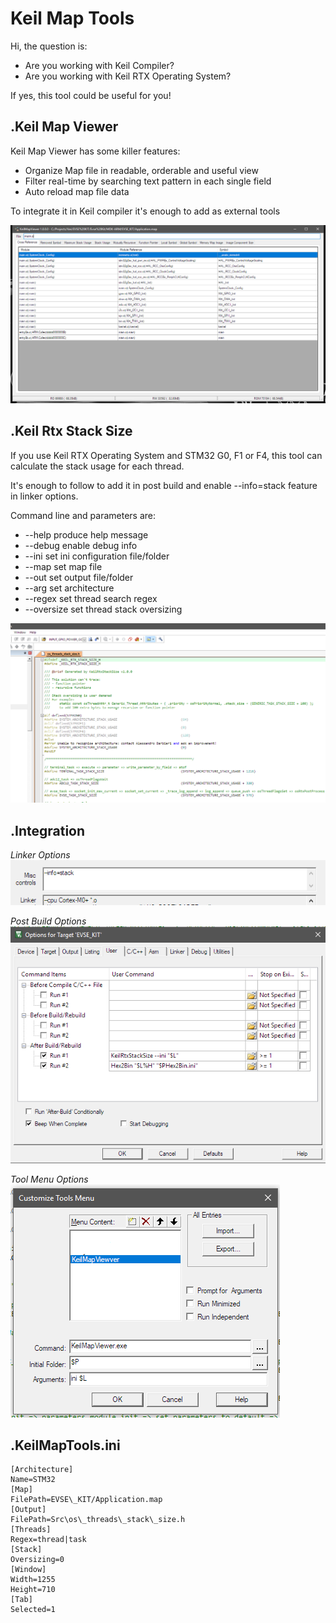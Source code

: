 # Keil Map Tools

Hi, the question is:

- Are you working with Keil Compiler?
- Are you working with Keil RTX Operating System?

If yes, this tool could be useful for you!

## .Keil Map Viewer

Keil Map Viewer has some killer features:

- Organize Map file in readable, orderable and useful view
- Filter real-time by searching text pattern in each single field
- Auto reload map file data

To integrate it in Keil compiler it&#39;s enough to add as external tools

![](https://github.com/undici77/KeilMapTools/blob/master/Images/KeilMapViewer.png)

## .Keil Rtx Stack Size

If you use Keil RTX Operating System and STM32 G0, F1 or F4, this tool can calculate the stack usage for each thread.

It&#39;s enough to follow to add it in post build and enable --info=stack feature in linker options.

Command line and parameters are:

- --help produce help message
- --debug enable debug info
- --ini set ini configuration file/folder
- --map set map file
- --out set output file/folder
- --arg set architecture
- --regex set thread search regex
- --oversize set thread stack oversizing

![](https://github.com/undici77/KeilMapTools/blob/master/Images/KeilRtxStackSize.png)

## .Integration

*Linker Options*
![](https://github.com/undici77/KeilMapTools/blob/master/Images/KeilLinkerOptions.png)

*Post Build Options*
![](https://github.com/undici77/KeilMapTools/blob/master/Images/KeilProjectOptions.png)

*Tool Menu Options*
![](https://github.com/undici77/KeilMapTools/blob/master/Images/KeilExternalTools.png)

## .KeilMapTools.ini
```
[Architecture]
Name=STM32
[Map]
FilePath=EVSE\_KIT/Application.map
[Output]
FilePath=Src\os\_threads\_stack\_size.h
[Threads]
Regex=thread|task
[Stack]
Oversizing=0
[Window]
Width=1255
Height=710
[Tab]
Selected=1
```
